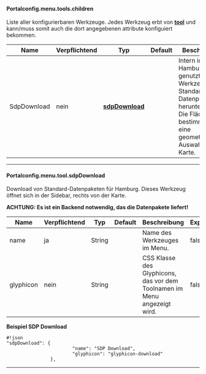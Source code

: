 #### Portalconfig.menu.tools.children

Liste aller konfigurierbaren Werkzeuge. Jedes Werkzeug erbt von **[tool](#markdown-header-portalconfigmenutool)** und kann/muss somit auch die dort angegebenen attribute konfiguiert bekommen.

|Name|Verpflichtend|Typ|Default|Beschreibung|Expert|
|----|-------------|---|-------|------------|------|
|SdpDownload|nein|**[sdpDownload](#markdown-header-portalconfigmenutoolsdpdownload)**||Intern in Hamburg genutztes Werkzeug um Standard-Datenpakete herunterzuladen. Die Fläche wird bestimmt durch eine geometrische Auswahl auf der Karte.|true|

***

#### Portalconfig.menu.tool.sdpDownload

[inherits]: # (Portalconfig.menu.tool)

Download von Standard-Datenpaketen für Hamburg. Dieses Werkzeug öffnet sich in der Sidebar, rechts von der Karte.

**ACHTUNG: Es ist ein Backend notwendig, das die Datenpakete liefert!**



|Name|Verpflichtend|Typ|Default|Beschreibung|Expert|
|----|-------------|---|-------|------------|------|
|name|ja|String||Name des Werkzeuges im Menu.|false|
|glyphicon|nein|String||CSS Klasse des Glyphicons, das vor dem Toolnamen im Menu angezeigt wird.|false|


**Beispiel SDP Download**
```
#!json
"sdpDownload": {
                        "name": "SDP Download",
                        "glyphicon": "glyphicon-download"
                },
```

***
